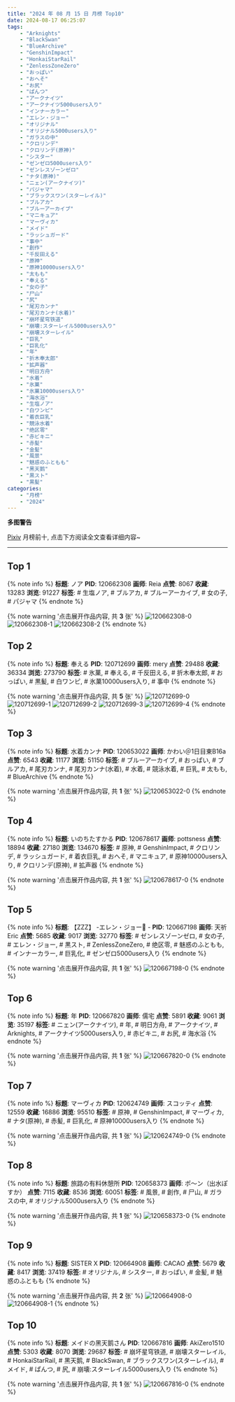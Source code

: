 ```yaml
---
title: "2024 年 08 月 15 日 月榜 Top10"
date: 2024-08-17 06:25:07
tags:
    - "Arknights"
    - "BlackSwan"
    - "BlueArchive"
    - "GenshinImpact"
    - "HonkaiStarRail"
    - "ZenlessZoneZero"
    - "おっぱい"
    - "おへそ"
    - "お尻"
    - "ぱんつ"
    - "アークナイツ"
    - "アークナイツ5000users入り"
    - "インナーカラー"
    - "エレン・ジョー"
    - "オリジナル"
    - "オリジナル5000users入り"
    - "ガラスの中"
    - "クロリンデ"
    - "クロリンデ(原神)"
    - "シスター"
    - "ゼンゼロ5000users入り"
    - "ゼンレスゾーンゼロ"
    - "ナタ(原神)"
    - "ニェン(アークナイツ)"
    - "パジャマ"
    - "ブラックスワン(スターレイル)"
    - "ブルアカ"
    - "ブルーアーカイブ"
    - "マニキュア"
    - "マーヴィカ"
    - "メイド"
    - "ラッシュガード"
    - "事中"
    - "創作"
    - "千反田える"
    - "原神"
    - "原神10000users入り"
    - "太もも"
    - "奉える"
    - "女の子"
    - "尸山"
    - "尻"
    - "尾刃カンナ"
    - "尾刃カンナ(水着)"
    - "崩坏星穹铁道"
    - "崩壊:スターレイル5000users入り"
    - "崩壊スターレイル"
    - "巨乳"
    - "巨乳化"
    - "年"
    - "折木奉太郎"
    - "拡声器"
    - "明日方舟"
    - "水着"
    - "氷菓"
    - "氷菓10000users入り"
    - "海水浴"
    - "生塩ノア"
    - "白ワンピ"
    - "着衣巨乳"
    - "競泳水着"
    - "绝区零"
    - "赤ビキニ"
    - "赤髪"
    - "金髪"
    - "風景"
    - "魅惑のふともも"
    - "黑天鹅"
    - "黒スト"
    - "黒髪"
categories:
    - "月榜"
    - "2024"
---
```


<i class="fa fa-triangle-exclamation"></i>**多图警告**<i class="fa fa-triangle-exclamation"></i>

[Pixiv](https://www.pixiv.net/) 月榜前十, 点击下方阅读全文查看详细内容~

<!-- more -->

---

## Top 1

{% note info %}
**标题**: ノア
**PID**: 120662308 **画师**: Reia
**点赞**: 8067 **收藏**: 13283 **浏览**: 91227
**标签**: # 生塩ノア, # ブルアカ, # ブルーアーカイブ, # 女の子, # パジャマ
{% endnote %}

{% note warning '点击展开作品内容, 共 **3** 张' %}
![120662308-0](https://i.pixiv.re/img-original/img/2024/07/19/12/34/08/120662308_p0.png)
![120662308-1](https://i.pixiv.re/img-original/img/2024/07/19/12/34/08/120662308_p1.png)
![120662308-2](https://i.pixiv.re/img-original/img/2024/07/19/12/34/08/120662308_p2.png)
{% endnote %}

## Top 2

{% note info %}
**标题**: 奉える
**PID**: 120712699 **画师**: mery
**点赞**: 29488 **收藏**: 36334 **浏览**: 273790
**标签**: # 氷菓, # 奉える, # 千反田える, # 折木奉太郎, # おっぱい, # 黒髪, # 白ワンピ, # 氷菓10000users入り, # 事中
{% endnote %}

{% note warning '点击展开作品内容, 共 **5** 张' %}
![120712699-0](https://i.pixiv.re/img-original/img/2024/07/21/01/53/54/120712699_p0.png)
![120712699-1](https://i.pixiv.re/img-original/img/2024/07/21/01/53/54/120712699_p1.png)
![120712699-2](https://i.pixiv.re/img-original/img/2024/07/21/01/53/54/120712699_p2.png)
![120712699-3](https://i.pixiv.re/img-original/img/2024/07/21/01/53/54/120712699_p3.png)
![120712699-4](https://i.pixiv.re/img-original/img/2024/07/21/01/53/54/120712699_p4.png)
{% endnote %}

## Top 3

{% note info %}
**标题**: 水着カンナ
**PID**: 120653022 **画师**: かわい＠1日目東B16a
**点赞**: 6543 **收藏**: 11177 **浏览**: 51150
**标签**: # ブルーアーカイブ, # おっぱい, # ブルアカ, # 尾刃カンナ, # 尾刃カンナ(水着), # 水着, # 競泳水着, # 巨乳, # 太もも, # BlueArchive
{% endnote %}

{% note warning '点击展开作品内容, 共 **1** 张' %}
![120653022-0](https://i.pixiv.re/img-original/img/2024/07/19/00/48/35/120653022_p0.jpg)
{% endnote %}

## Top 4

{% note info %}
**标题**: いのちたすかる
**PID**: 120678617 **画师**: pottsness
**点赞**: 18894 **收藏**: 27180 **浏览**: 134670
**标签**: # 原神, # GenshinImpact, # クロリンデ, # ラッシュガード, # 着衣巨乳, # おへそ, # マニキュア, # 原神10000users入り, # クロリンデ(原神), # 拡声器
{% endnote %}

{% note warning '点击展开作品内容, 共 **1** 张' %}
![120678617-0](https://i.pixiv.re/img-original/img/2024/07/20/00/00/30/120678617_p0.jpg)
{% endnote %}

## Top 5

{% note info %}
**标题**: 【ZZZ】 -エレン・ジョー🦈 -
**PID**: 120667198 **画师**: 天祈Eric
**点赞**: 5685 **收藏**: 9017 **浏览**: 32770
**标签**: # ゼンレスゾーンゼロ, # 女の子, # エレン・ジョー, # 黒スト, # ZenlessZoneZero, # 绝区零, # 魅惑のふともも, # インナーカラー, # 巨乳化, # ゼンゼロ5000users入り
{% endnote %}

{% note warning '点击展开作品内容, 共 **1** 张' %}
![120667198-0](https://i.pixiv.re/img-original/img/2024/07/19/17/30/04/120667198_p0.jpg)
{% endnote %}

## Top 6

{% note info %}
**标题**: 年
**PID**: 120667820 **画师**: 儒宅
**点赞**: 5891 **收藏**: 9061 **浏览**: 35197
**标签**: # ニェン(アークナイツ), # 年, # 明日方舟, # アークナイツ, # Arknights, # アークナイツ5000users入り, # 赤ビキニ, # お尻, # 海水浴
{% endnote %}

{% note warning '点击展开作品内容, 共 **1** 张' %}
![120667820-0](https://i.pixiv.re/img-original/img/2024/07/19/18/00/10/120667820_p0.jpg)
{% endnote %}

## Top 7

{% note info %}
**标题**: マーヴィカ
**PID**: 120624749 **画师**: スコッティ
**点赞**: 12559 **收藏**: 16886 **浏览**: 95510
**标签**: # 原神, # GenshinImpact, # マーヴィカ, # ナタ(原神), # 赤髪, # 巨乳化, # 原神10000users入り
{% endnote %}

{% note warning '点击展开作品内容, 共 **1** 张' %}
![120624749-0](https://i.pixiv.re/img-original/img/2024/07/18/00/00/22/120624749_p0.jpg)
{% endnote %}

## Top 8

{% note info %}
**标题**: 旅路の有料休憩所
**PID**: 120658373 **画师**: ポ～ン（出水ぽすか）
**点赞**: 7115 **收藏**: 8536 **浏览**: 60051
**标签**: # 風景, # 創作, # 尸山, # ガラスの中, # オリジナル5000users入り
{% endnote %}

{% note warning '点击展开作品内容, 共 **1** 张' %}
![120658373-0](https://i.pixiv.re/img-original/img/2024/07/19/07/30/01/120658373_p0.jpg)
{% endnote %}

## Top 9

{% note info %}
**标题**: SISTER X
**PID**: 120664908 **画师**: CACAO
**点赞**: 5679 **收藏**: 8417 **浏览**: 37419
**标签**: # オリジナル, # シスター, # おっぱい, # 金髪, # 魅惑のふともも
{% endnote %}

{% note warning '点击展开作品内容, 共 **2** 张' %}
![120664908-0](https://i.pixiv.re/img-original/img/2024/07/19/15/25/14/120664908_p0.jpg)
![120664908-1](https://i.pixiv.re/img-original/img/2024/07/19/15/25/14/120664908_p1.jpg)
{% endnote %}

## Top 10

{% note info %}
**标题**: メイドの黑天鹅さん
**PID**: 120667816 **画师**: AkiZero1510
**点赞**: 5303 **收藏**: 8070 **浏览**: 29687
**标签**: # 崩坏星穹铁道, # 崩壊スターレイル, # HonkaiStarRail, # 黑天鹅, # BlackSwan, # ブラックスワン(スターレイル), # メイド, # ぱんつ, # 尻, # 崩壊:スターレイル5000users入り
{% endnote %}

{% note warning '点击展开作品内容, 共 **1** 张' %}
![120667816-0](https://i.pixiv.re/img-original/img/2024/07/19/18/00/09/120667816_p0.jpg)
{% endnote %}
